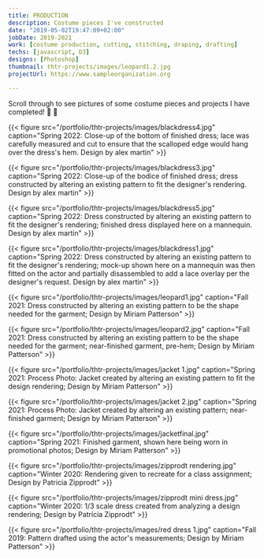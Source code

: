 ```yaml
---
title: PRODUCTION
description: Costume pieces I've constructed
date: "2019-05-02T19:47:09+02:00"
jobDate: 2019-2021
work: [costume production, cutting, stitching, draping, drafting]
techs: [javascript, D3]
designs: [Photoshop]
thumbnail: thtr-projects/images/leopard1.2.jpg
projectUrl: https://www.sampleorganization.org

---
```


Scroll through to see pictures of some costume pieces and projects I have completed! :thread: :dress:

{{< figure src="/portfolio/thtr-projects/images/blackdress4.jpg" caption="Spring 2022: Close-up of the bottom of finished dress; lace was carefully measured and cut to ensure that the scalloped edge would hang over the dress's hem. Design by alex martin" >}}

{{< figure src="/portfolio/thtr-projects/images/blackdress3.jpg" caption="Spring 2022: Close-up of the bodice of finished dress; dress constructed by altering an existing pattern to fit the designer's rendering. Design by alex martin" >}}

{{< figure src="/portfolio/thtr-projects/images/blackdress5.jpg" caption="Spring 2022: Dress constructed by altering an existing pattern to fit the designer's rendering; finished dress displayed here on a mannequin. Design by alex martin" >}}

{{< figure src="/portfolio/thtr-projects/images/blackdress1.jpg" caption="Spring 2022: Dress constructed by altering an existing pattern to fit the designer's rendering; mock-up shown here on a mannequin was then fitted on the actor and partially disassembled to add a lace overlay per the designer's request. Design by alex martin" >}}

{{< figure src="/portfolio/thtr-projects/images/leopard1.jpg" caption="Fall 2021: Dress constructed by altering an existing pattern to be the shape needed for the garment; Design by Miriam Patterson" >}}

{{< figure src="/portfolio/thtr-projects/images/leopard2.jpg" caption="Fall 2021: Dress constructed by altering an existing pattern to be the shape needed for the garment; near-finished garment, pre-hem; Design by Miriam Patterson" >}}

{{< figure src="/portfolio/thtr-projects/images/jacket 1.jpg" caption="Spring 2021: Process Photo: Jacket created by altering an existing pattern to fit the design rendering; Design by Miriam Patterson" >}}

{{< figure src="/portfolio/thtr-projects/images/jacket 2.jpg" caption="Spring 2021: Process Photo: Jacket created by altering an existing pattern; near-finished garment; Design by Miriam Patterson" >}}

{{< figure src="/portfolio/thtr-projects/images/jacketfinal.jpg" caption="Spring 2021: Finished garment, shown here being worn in promotional photos; Design by Miriam Patterson" >}}

{{< figure src="/portfolio/thtr-projects/images/zipprodt rendering.jpg" caption="Winter 2020: Rendering given to recreate for a class assignment; Design by Patricia Zipprodt" >}}

{{< figure src="/portfolio/thtr-projects/images/zipprodt mini dress.jpg" caption="Winter 2020: 1/3 scale dress created from analyzing a design rendering; Design by Patricia Zipprodt" >}}

{{< figure src="/portfolio/thtr-projects/images/red dress 1.jpg" caption="Fall 2019: Pattern drafted using the actor's measurements; Design by Miriam Patterson" >}}
